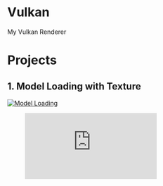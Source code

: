 # Vulkan
  My Vulkan Renderer
  
# Projects

## 1. Model Loading with Texture
   [![Model Loading](http://img.youtube.com/vi/W6YLzFhfPsc/0.jpg)](https://youtu.be/W6YLzFhfPsc "Model Loading")
<figure class="video_container">
  
  
  <iframe src="https://youtu.be/W6YLzFhfPsc" frameborder="0" allowfullscreen="true"> </iframe>
</figure>
